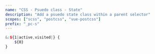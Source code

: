 ```yaml
---
name: "CSS - Psuedo class - State"
description: "Add a psuedo state class within a parent selector"
scopes: ["scss", "postcss", "vue-postcss"]
prefix: "_pc-s"
---
```


```scss
&:${1|active,visited|} {
	${0}
}
```
